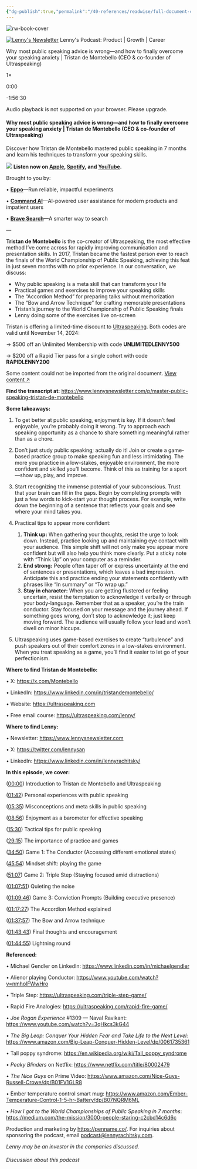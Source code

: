 ```yaml
---
{"dg-publish":true,"permalink":"/40-references/readwise/full-document-contents/why-most-public-speaking-advice-is-wrong-and-how-to-finally-overcome-your-speaking-anxiety-tristan-de-montebello-ceo-and-co-founder-of-ultraspeaking/","tags":["rw/articles"]}
---
```


![rw-book-cover](https://substackcdn.com/image/fetch/w_1200,h_600,c_fill,f_jpg,q_auto:good,fl_progressive:steep,g_auto/https%3A%2F%2Fsubstack-post-media.s3.amazonaws.com%2Fpublic%2Fimages%2F6004ec80-deb1-4b41-b34c-bf1fd3e0147c_2048x2048.png)

[![Lenny's Newsletter](https://substackcdn.com/image/fetch/w_152,h_152,c_fill,f_auto,q_auto:good,fl_progressive:steep,g_auto/https%3A%2F%2Fbucketeer-e05bbc84-baa3-437e-9518-adb32be77984.s3.amazonaws.com%2Fpublic%2Fimages%2F23ec961b-9866-49fe-adc1-3f75f0482074_3000x3000.png)](https://www.lennysnewsletter.com)
Lenny's Podcast: Product | Growth | Career

Why most public speaking advice is wrong—and how to finally overcome your speaking anxiety | Tristan de Montebello (CEO & co-founder of Ultraspeaking)

1×

0:00

-1:56:30

Audio playback is not supported on your browser. Please upgrade.
#### Why most public speaking advice is wrong—and how to finally overcome your speaking anxiety | Tristan de Montebello (CEO & co-founder of Ultraspeaking)

Discover how Tristan de Montebello mastered public speaking in 7 months and learn his techniques to transform your speaking skills.

[![](https://substackcdn.com/image/fetch/w_1456,c_limit,f_auto,q_auto:good,fl_progressive:steep/https%3A%2F%2Fsubstack-post-media.s3.amazonaws.com%2Fpublic%2Fimages%2F6004ec80-deb1-4b41-b34c-bf1fd3e0147c_2048x2048.png)](https://substackcdn.com/image/fetch/f_auto,q_auto:good,fl_progressive:steep/https%3A%2F%2Fsubstack-post-media.s3.amazonaws.com%2Fpublic%2Fimages%2F6004ec80-deb1-4b41-b34c-bf1fd3e0147c_2048x2048.png)
**Listen now on [Apple](https://podcasts.apple.com/us/podcast/lennys-podcast-product-growth-career/id1627920305), [Spotify](https://open.spotify.com/show/2dR1MUZEHCOnz1LVfNac0j), and [YouTube](https://youtu.be/BQM3Yq93nVc).**

Brought to you by:

• **[Eppo](https://www.geteppo.com/)**—Run reliable, impactful experiments  

• **[Command AI](https://www.command.ai/lenny)**—AI-powered user assistance for modern products and impatient users  

• **[Brave Search](https://brave.com/lenny)**—A smarter way to search

—

**Tristan de Montebello** is the co-creator of Ultraspeaking, the most effective method I’ve come across for rapidly improving communication and presentation skills. In 2017, Tristan became the fastest person ever to reach the finals of the World Championship of Public Speaking, achieving this feat in just seven months with no prior experience. In our conversation, we discuss:

* Why public speaking is a meta skill that can transform your life
* Practical games and exercises to improve your speaking skills
* The “Accordion Method” for preparing talks without memorization
* The “Bow and Arrow Technique” for crafting memorable presentations
* Tristan’s journey to the World Championship of Public Speaking finals
* Lenny doing some of the exercises live on-screen

Tristan is offering a limited-time discount to [Ultraspeaking](https://ultraspeaking.com/). Both codes are valid until November 14, 2024:

→ $500 off an Unlimited Membership with code **UNLIMITEDLENNY500**

→ $200 off a Rapid Tier pass for a single cohort with code **RAPIDLENNY200**

Some content could not be imported from the original document. [View content ↗](https://www.youtube-nocookie.com/embed/BQM3Yq93nVc?rel=0&autoplay=0&showinfo=0&enablejsapi=0) 

**Find the transcript at:** <https://www.lennysnewsletter.com/p/master-public-speaking-tristan-de-montebello>

**Some takeaways:**

1. To get better at public speaking, enjoyment is key. If it doesn’t feel enjoyable, you’re probably doing it wrong. Try to approach each speaking opportunity as a chance to share something meaningful rather than as a chore.
2. Don’t just study public speaking; actually do it! Join or create a game-based practice group to make speaking fun and less intimidating. The more you practice in a low-stakes, enjoyable environment, the more confident and skilled you’ll become. Think of this as training for a sport—show up, play, and improve.
3. Start recognizing the immense potential of your subconscious. Trust that your brain can fill in the gaps. Begin by completing prompts with just a few words to kick-start your thought process. For example, write down the beginning of a sentence that reflects your goals and see where your mind takes you.
4. Practical tips to appear more confident:

	1. **Think up:** When gathering your thoughts, resist the urge to look down. Instead, practice looking up and maintaining eye contact with your audience. This simple shift will not only make you appear more confident but will also help you think more clearly. Put a sticky note with “Think Up” on your computer as a reminder.
	2. **End strong:** People often taper off or express uncertainty at the end of sentences or presentations, which leaves a bad impression. Anticipate this and practice ending your statements confidently with phrases like “In summary” or “To wrap up.”
	3. **Stay in character:** When you are getting flustered or feeling uncertain, resist the temptation to acknowledge it verbally or through your body-language. Remember that as a speaker, you’re the train conductor. Stay focused on your message and the journey ahead. If something goes wrong, don’t stop to acknowledge it; just keep moving forward. The audience will usually follow your lead and won’t dwell on minor hiccups.
5. Ultraspeaking uses game-based exercises to create “turbulence” and push speakers out of their comfort zones in a low-stakes environment. When you treat speaking as a game, you’ll find it easier to let go of your perfectionism.

**Where to find Tristan de Montebello:**

• X: <https://x.com/Montebello>

• LinkedIn: <https://www.linkedin.com/in/tristandemontebello/>

• Website: <https://ultraspeaking.com>

• Free email course: <https://ultraspeaking.com/lenny/>

**Where to find Lenny:**

• Newsletter: <https://www.lennysnewsletter.com>

• X: <https://twitter.com/lennysan>

• LinkedIn: <https://www.linkedin.com/in/lennyrachitsky/>

**In this episode, we cover:**

([00:00](https://www.youtube.com/watch?v=BQM3Yq93nVc&t=0s)) Introduction to Tristan de Montebello and Ultraspeaking

([01:42](https://www.youtube.com/watch?v=BQM3Yq93nVc&t=102s)) Personal experiences with public speaking

([05:35](https://www.youtube.com/watch?v=BQM3Yq93nVc&t=335s)) Misconceptions and meta skills in public speaking

([08:56](https://www.youtube.com/watch?v=BQM3Yq93nVc&t=536s)) Enjoyment as a barometer for effective speaking

([15:30](https://www.youtube.com/watch?v=BQM3Yq93nVc&t=930s)) Tactical tips for public speaking

([29:15](https://www.youtube.com/watch?v=BQM3Yq93nVc&t=1755s)) The importance of practice and games

([34:50](https://www.youtube.com/watch?v=BQM3Yq93nVc&t=2090s)) Game 1: The Conductor (Accessing different emotional states)

([45:54](https://www.youtube.com/watch?v=BQM3Yq93nVc&t=2754s)) Mindset shift: playing the game

([51:07](https://www.youtube.com/watch?v=BQM3Yq93nVc&t=3067s)) Game 2: Triple Step (Staying focused amid distractions)

([01:07:51](https://www.youtube.com/watch?v=BQM3Yq93nVc&t=4071s)) Quieting the noise

([01:09:46](https://www.youtube.com/watch?v=BQM3Yq93nVc&t=4186s)) Game 3: Conviction Prompts (Building executive presence)

([01:17:27](https://www.youtube.com/watch?v=BQM3Yq93nVc&t=4647s)) The Accordion Method explained

([01:37:57](https://www.youtube.com/watch?v=BQM3Yq93nVc&t=5877s)) The Bow and Arrow technique

([01:43:43](https://www.youtube.com/watch?v=BQM3Yq93nVc&t=6223s)) Final thoughts and encouragement

([01:44:55](https://www.youtube.com/watch?v=BQM3Yq93nVc&t=6295s)) Lightning round

**Referenced:**

• Michael Gendler on LinkedIn: <https://www.linkedin.com/in/michaelgendler>

• Alienor playing Conductor: <https://www.youtube.com/watch?v=nmholFWwHro>

• Triple Step: <https://ultraspeaking.com/triple-step-game/>

• Rapid Fire Analogies: <https://ultraspeaking.com/rapid-fire-game/>

• *Joe Rogan Experience* #1309 — Naval Ravikant: <https://www.youtube.com/watch?v=3qHkcs3kG44>

• *The Big Leap: Conquer Your Hidden Fear and Take Life to the Next Level*: <https://www.amazon.com/Big-Leap-Conquer-Hidden-Level/dp/0061735361>

• Tall poppy syndrome: <https://en.wikipedia.org/wiki/Tall_poppy_syndrome>

• *Peaky Blinders* on Netflix: <https://www.netflix.com/title/80002479>

• *The Nice Guys* on Prime Video: <https://www.amazon.com/Nice-Guys-Russell-Crowe/dp/B01FV1GLR8>

• Ember temperature control smart mug: <https://www.amazon.com/Ember-Temperature-Control-1-5-hr-Battery/dp/B07NQRM6ML>

• *How I got to the World Championships of Public Speaking in 7 months*: <https://medium.com/the-mission/3000-people-staring-c2cbd14c6d6c>

Production and marketing by <https://penname.co/>. For inquiries about sponsoring the podcast, email [podcast@lennyrachitsky.com](mailto:podcast@lennyrachitsky.com).

*Lenny may be an investor in the companies discussed.*

###### Discussion about this podcast

